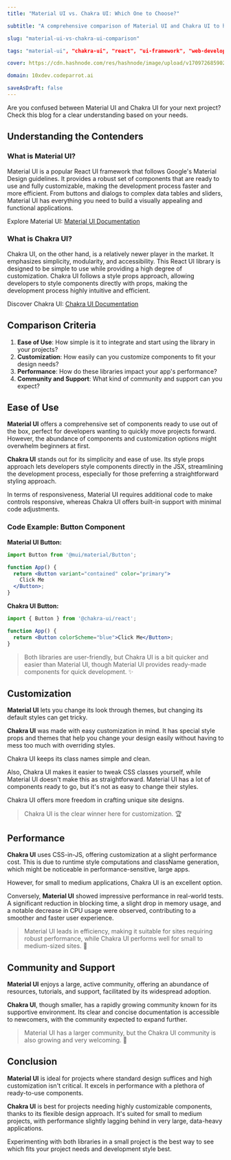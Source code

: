```yaml
---
title: "Material UI vs. Chakra UI: Which One to Choose?"

subtitle: "A comprehensive comparison of Material UI and Chakra UI to help you decide the best fit for your next project."

slug: "material-ui-vs-chakra-ui-comparison"

tags: "material-ui", "chakra-ui", "react", "ui-framework", "web-development", "javascript"

cover: https://cdn.hashnode.com/res/hashnode/image/upload/v1709726859029/I_zDuiqNE.png?auto=format

domain: 10xdev.codeparrot.ai

saveAsDraft: false
---
```

Are you confused between Material UI and Chakra UI for your next project? Check this blog for a clear understanding based on your needs.

## Understanding the Contenders

### What is Material UI?

Material UI is a popular React UI framework that follows Google's Material Design guidelines. It provides a robust set of components that are ready to use and fully customizable, making the development process faster and more efficient. From buttons and dialogs to complex data tables and sliders, Material UI has everything you need to build a visually appealing and functional applications.

Explore Material UI: [Material UI Documentation](https://mui.com/)

### What is Chakra UI?

Chakra UI, on the other hand, is a relatively newer player in the market. It emphasizes simplicity, modularity, and accessibility. This React UI library is designed to be simple to use while providing a high degree of customization. Chakra UI follows a style props approach, allowing developers to style components directly with props, making the development process highly intuitive and efficient.

Discover Chakra UI: [Chakra UI Documentation](https://chakra-ui.com/)

## Comparison Criteria

1. **Ease of Use**: How simple is it to integrate and start using the library in your projects?
2. **Customization**: How easily can you customize components to fit your design needs?
3. **Performance**: How do these libraries impact your app's performance?
4. **Community and Support**: What kind of community and support can you expect?

## Ease of Use


**Material UI** offers a comprehensive set of components ready to use out of the box, perfect for developers wanting to quickly move projects forward. However, the abundance of components and customization options might overwhelm beginners at first.

**Chakra UI** stands out for its simplicity and ease of use. Its style props approach lets developers style components directly in the JSX, streamlining the development process, especially for those preferring a straightforward styling approach.

In terms of responsiveness, Material UI requires additional code to make controls responsive, whereas Chakra UI offers built-in support with minimal code adjustments.

### Code Example: Button Component

**Material UI Button:**

```jsx
import Button from '@mui/material/Button';

function App() {
  return <Button variant="contained" color="primary">
    Click Me
  </Button>;
}
```

**Chakra UI Button:**

```jsx
import { Button } from '@chakra-ui/react';

function App() {
  return <Button colorScheme="blue">Click Me</Button>;
}
```

> Both libraries are user-friendly, but Chakra UI is a bit quicker and easier than Material UI, though Material UI provides ready-made components for quick development. ✨

## Customization

**Material UI** lets you change its look through themes, but changing its default styles can get tricky.

**Chakra UI** was made with easy customization in mind. It has special style props and themes that help you change your design easily without having to mess too much with overriding styles.

Chakra UI keeps its class names simple and clean.

Also, Chakra UI makes it easier to tweak CSS classes yourself, while Material UI doesn't make this as straightforward. Material UI has a lot of components ready to go, but it's not as easy to change their styles.

Chakra UI offers more freedom in crafting unique site designs.

> Chakra UI is the clear winner here for customization. 🏆

## Performance

**Chakra UI** uses CSS-in-JS, offering customization at a slight performance cost. This is due to runtime style computations and className generation, which might be noticeable in performance-sensitive, large apps.

However, for small to medium applications, Chakra UI is an excellent option.

Conversely, **Material UI** showed impressive performance in real-world tests. A significant reduction in blocking time, a slight drop in memory usage, and a notable decrease in CPU usage were observed, contributing to a smoother and faster user experience.

> Material UI leads in efficiency, making it suitable for sites requiring robust performance, while Chakra UI performs well for small to medium-sized sites. 🚀

## Community and Support

**Material UI** enjoys a large, active community, offering an abundance of resources, tutorials, and support, facilitated by its widespread adoption.

**Chakra UI**, though smaller, has a rapidly growing community known for its supportive environment. Its clear and concise documentation is accessible to newcomers, with the community expected to expand further.

> Material UI has a larger community, but the Chakra UI community is also growing and very welcoming. 🌱

## Conclusion

**Material UI** is ideal for projects where standard design suffices and high customization isn't critical. It excels in performance with a plethora of ready-to-use components.

**Chakra UI** is best for projects needing highly customizable components, thanks to its flexible design approach. It's suited for small to medium projects, with performance slightly lagging behind in very large, data-heavy applications.

Experimenting with both libraries in a small project is the best way to see which fits your project needs and development style best.